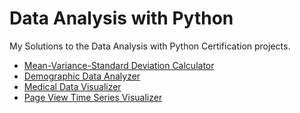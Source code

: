 # Data Analysis with Python

My Solutions to the Data Analysis with Python Certification projects.

- [Mean-Variance-Standard Deviation Calculator](./mean-variance-standard-deviation-calculator/)
- [Demographic Data Analyzer](./demographic-data-analyzer/)
- [Medical Data Visualizer](./medical-data-visualizer/)
- [Page View Time Series Visualizer](./page-view-time-series-visualizer/)

